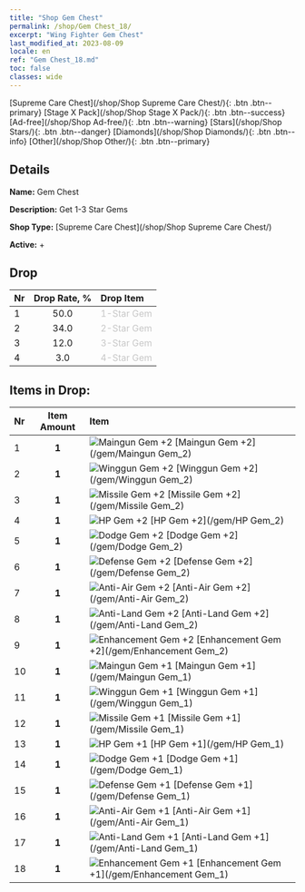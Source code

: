 ```yaml
---
title: "Shop Gem Chest"
permalink: /shop/Gem Chest_18/
excerpt: "Wing Fighter Gem Chest"
last_modified_at: 2023-08-09
locale: en
ref: "Gem Chest_18.md"
toc: false
classes: wide
---
```



  [Supreme Care Chest](/shop/Shop Supreme Care Chest/){: .btn .btn--primary}   [Stage X Pack](/shop/Shop Stage X Pack/){: .btn .btn--success}   [Ad-free](/shop/Shop Ad-free/){: .btn .btn--warning}   [Stars](/shop/Shop Stars/){: .btn .btn--danger}   [Diamonds](/shop/Shop Diamonds/){: .btn .btn--info}   [Other](/shop/Shop Other/){: .btn .btn--primary} 

## Details

 **Name:** Gem Chest 

 **Description:** Get 1-3 Star Gems

 **Shop Type:** [Supreme Care Chest](/shop/Shop Supreme Care Chest/)

 **Active:** + 



## Drop

  |  Nr | Drop Rate, %  |    Drop Item     |
  |:----|:-------------:|:-----------------|
  | 1 | 50.0 | <span style="color: #c7c7c7">1-Star Gem</span><br/><span style="color: #000000;"></span> | 
  | 2 | 34.0 | <span style="color: #c7c7c7">2-Star Gem</span><br/><span style="color: #000000;"></span> | 
  | 3 | 12.0 | <span style="color: #c7c7c7">3-Star Gem</span><br/><span style="color: #000000;"></span> | 
  | 4 | 3.0 | <span style="color: #c7c7c7">4-Star Gem</span><br/><span style="color: #000000;"></span> | 


## Items in Drop:

  |  Nr | Item Amount  |       Item       |
  |:----|:------------:|:-----------------|
  | 1 | **1**  | ![Maingun Gem +2](/images/gem/bs1_img1.png) [Maingun Gem +2](/gem/Maingun Gem_2) | 
  | 2 | **1**  | ![Winggun Gem +2](/images/gem/bs1_img2.png) [Winggun Gem +2](/gem/Winggun Gem_2) | 
  | 3 | **1**  | ![Missile Gem +2](/images/gem/bs1_img3.png) [Missile Gem +2](/gem/Missile Gem_2) | 
  | 4 | **1**  | ![HP Gem +2](/images/gem/bs2_img1.png) [HP Gem +2](/gem/HP Gem_2) | 
  | 5 | **1**  | ![Dodge Gem +2](/images/gem/bs2_img2.png) [Dodge Gem +2](/gem/Dodge Gem_2) | 
  | 6 | **1**  | ![Defense Gem +2](/images/gem/bs2_img3.png) [Defense Gem +2](/gem/Defense Gem_2) | 
  | 7 | **1**  | ![Anti-Air Gem +2](/images/gem/bs3_img1.png) [Anti-Air Gem +2](/gem/Anti-Air Gem_2) | 
  | 8 | **1**  | ![Anti-Land Gem +2](/images/gem/bs3_img2.png) [Anti-Land Gem +2](/gem/Anti-Land Gem_2) | 
  | 9 | **1**  | ![Enhancement Gem +2](/images/gem/bs3_img3.png) [Enhancement Gem +2](/gem/Enhancement Gem_2) | 
  | 10 | **1**  | ![Maingun Gem +1](/images/gem/bs1_img1.png) [Maingun Gem +1](/gem/Maingun Gem_1) | 
  | 11 | **1**  | ![Winggun Gem +1](/images/gem/bs1_img2.png) [Winggun Gem +1](/gem/Winggun Gem_1) | 
  | 12 | **1**  | ![Missile Gem +1](/images/gem/bs1_img3.png) [Missile Gem +1](/gem/Missile Gem_1) | 
  | 13 | **1**  | ![HP Gem +1](/images/gem/bs2_img1.png) [HP Gem +1](/gem/HP Gem_1) | 
  | 14 | **1**  | ![Dodge Gem +1](/images/gem/bs2_img2.png) [Dodge Gem +1](/gem/Dodge Gem_1) | 
  | 15 | **1**  | ![Defense Gem +1](/images/gem/bs2_img3.png) [Defense Gem +1](/gem/Defense Gem_1) | 
  | 16 | **1**  | ![Anti-Air Gem +1](/images/gem/bs3_img1.png) [Anti-Air Gem +1](/gem/Anti-Air Gem_1) | 
  | 17 | **1**  | ![Anti-Land Gem +1](/images/gem/bs3_img2.png) [Anti-Land Gem +1](/gem/Anti-Land Gem_1) | 
  | 18 | **1**  | ![Enhancement Gem +1](/images/gem/bs3_img3.png) [Enhancement Gem +1](/gem/Enhancement Gem_1) | 

